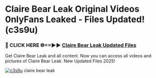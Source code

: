 # Claire Bear Leak Original Videos 0nlyFans Leaked - Files Updated! (c3s9u)

<h3>🔴 CLICK HERE 🌐==►► <a href="https://tinyurl.com/3hn5wdd3" rel="nofollow">Claire Bear Leak Updated Files</a></h3>

Get Claire Bear Leak and all content. Now you can access all videos and pictures of Claire Bear Leak. New Updated Files 2025!

[![c3s9u](https://i.imgur.com/4HnBqBT.gif)](https://tinyurl.com/3hn5wdd3)
claire bear leak